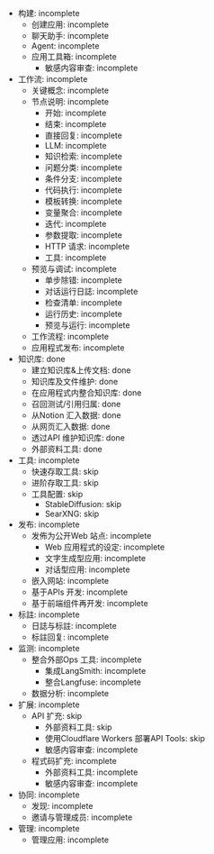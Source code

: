- 构建: incomplete
  - 创建应用: incomplete
  - 聊天助手: incomplete
  - Agent: incomplete
  - 应用工具箱: incomplete
    - 敏感内容审查: incomplete
- 工作流: incomplete
  - 关键概念: incomplete
  - 节点说明: incomplete
    - 开始: incomplete
    - 结束: incomplete
    - 直接回复: incomplete
    - LLM: incomplete
    - 知识检索: incomplete
    - 问题分类: incomplete
    - 条件分支: incomplete
    - 代码执行: incomplete
    - 模板转换: incomplete
    - 变量聚合: incomplete
    - 迭代: incomplete
    - 参数提取: incomplete
    - HTTP 请求: incomplete
    - 工具: incomplete
  - 预览与调试: incomplete
    - 单步除错: incomplete
    - 对话运行日誌: incomplete
    - 检查清单: incomplete
    - 运行历史: incomplete
    - 预览与运行: incomplete
  - 工作流程: incomplete
  - 应用程式发布: incomplete
- 知识库: done
  - 建立知识库&上传文档: done
  - 知识库及文件维护: done
  - 在应用程式内整合知识库: done
  - 召回测试/引用归属: done
  - 从Notion 汇入数据: done
  - 从网页汇入数据: done
  - 透过API 维护知识库: done
  - 外部资料工具: done
- 工具: incomplete
  - 快速存取工具: skip
  - 进阶存取工具: skip
  - 工具配置: skip
    - StableDiffusion: skip
    - SearXNG: skip
- 发布: incomplete
  - 发佈为公开Web 站点: incomplete
    - Web 应用程式的设定: incomplete
    - 文字生成型应用: incomplete
    - 对话型应用: incomplete
  - 嵌入网站: incomplete
  - 基于APIs 开发: incomplete
  - 基于前端组件再开发: incomplete
- 标註: incomplete
  - 日誌与标註: incomplete
  - 标註回复: incomplete
- 监测: incomplete
  - 整合外部Ops 工具: incomplete
    - 集成LangSmith: incomplete
    - 整合Langfuse: incomplete
  - 数据分析: incomplete
- 扩展: incomplete
  - API 扩充: skip
    - 外部资料工具: skip
    - 使用Cloudflare Workers 部署API Tools: skip
    - 敏感内容审查: incomplete
  - 程式码扩充: incomplete
    - 外部资料工具: incomplete
    - 敏感内容审查: incomplete
- 协同: incomplete
  - 发现: incomplete
  - 邀请与管理成员: incomplete
- 管理: incomplete
  - 管理应用: incomplete
